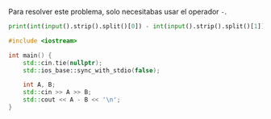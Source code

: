 Para resolver este problema, solo necesitabas usar el operador `-`.

```python
print(int(input().strip().split()[0]) - int(input().strip().split()[1]))
```

```cpp
#include <iostream>

int main() {
    std::cin.tie(nullptr);
    std::ios_base::sync_with_stdio(false);

    int A, B;
    std::cin >> A >> B;
    std::cout << A - B << '\n';
}
```
